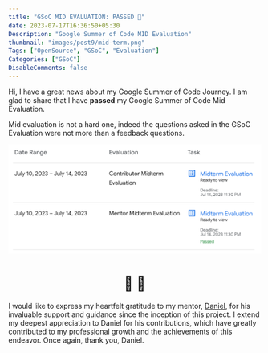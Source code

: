 ```yaml
---
title: "GSoC MID EVALUATION: PASSED 🎉"
date: 2023-07-17T16:36:50+05:30
Description: "Google Summer of Code MID Evaluation"
thumbnail: "images/post9/mid-term.png"
Tags: ["OpenSource", "GSoC", "Evaluation"]
Categories: ["GSoC"]
DisableComments: false
---
```


Hi, I have a great news about my Google Summer of Code Journey. I am glad to share that I have **passed** my Google Summer of Code Mid Evaluation.

Mid evaluation is not a hard one, indeed the questions asked in the GSoC Evaluation were not more than a feedback questions.

![Google summer of Code Mid Evaluation Passed](images/mid-evaluation-passed.png)

<h1 style="text-align: center"> 🎉    🥳 </h1>

I would like to express my heartfelt gratitude to my mentor, [Daniel](https://danigm.net), for his invaluable support and guidance since the inception of this project. I extend my deepest appreciation to Daniel for his contributions, which have greatly contributed to my professional growth and the achievements of this endeavor. Once again, thank you, Daniel.
